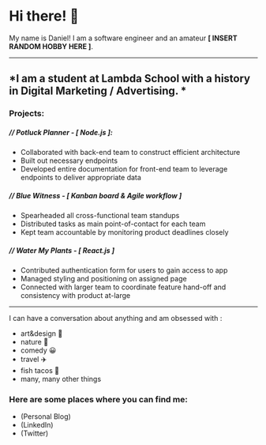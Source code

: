 # Hi there! 👋

My name is Daniel!  I am a software engineer and an amateur **[ INSERT RANDOM HOBBY HERE ]**.

-------
*I am a student at Lambda School with a history in Digital Marketing / Advertising.  *
-------
### Projects:
##### // Potluck Planner - [ Node.js ]:
- Collaborated with back-end team to construct efficient architecture
- Built out necessary endpoints
- Developed entire documentation for front-end team to leverage endpoints to deliver appropriate data

##### // Blue Witness - [ Kanban board & Agile workflow ]
- Spearheaded all cross-functional team standups
- Distributed tasks as main point-of-contact for each team
- Kept team accountable by monitoring product deadlines closely

##### // Water My Plants - [ React.js ]
- Contributed authentication form for users to gain access to app
- Managed styling and positioning on assigned page
- Connected with larger team to coordinate feature hand-off and consistency with product at-large

-------
I can have a conversation about anything and am obsessed with :
- art&design 📐
- nature 🌳
- comedy :grinning:
- travel :airplane:
- fish tacos :taco:
- many, many other things

### Here are some places where you can find me:
- (Personal Blog)
- (LinkedIn)
- (Twitter)

<!--
**danielbkim/danielbkim** is a ✨ _special_ ✨ repository because its `README.md` (this file) appears on your GitHub profile.

Here are some ideas to get you started:

- 🔭 I’m currently working on ...
- 🌱 I’m currently learning ...
- 👯 I’m looking to collaborate on ...
- 🤔 I’m looking for help with ...
- 💬 Ask me about ...
- 📫 How to reach me: ...
- 😄 Pronouns: ...
- ⚡ Fun fact: ...
-->

